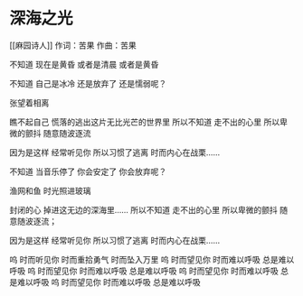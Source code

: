 # 深海之光

[[麻园诗人]]
作词：苦果
作曲：苦果

不知道
现在是黄昏
或者是清晨
或者是黄昏

不知道
自己是冰冷
还是放弃了
还是懦弱呢？

张望着相离

瞧不起自己
慌落的逃出这片无比光芒的世界里
所以不知道
走不出的心里
所以卑微的颤抖
随意随波逐流

因为是这样
经常听见你
所以习惯了逃离
时而内心在战栗……

不知道
当音乐停了
你会安定了
你会放弃呢？

渔网和鱼
时光照进玻璃

封闭的心
掉进这无边的深海里……
所以不知道
走不出的心里
所以卑微的颤抖
随意随波逐流；

因为是这样
经常听见你
所以习惯了逃离
时而内心在战栗……

呜
时而听见你
时而重拾勇气
时而坠入万里
呜
时而望见你
时而难以呼吸
总是难以呼吸
呜
时而望见你
时而难以呼吸
总是难以呼吸
呜
时而望见你
时而难以呼吸
总是难以呼吸
呜
时而望见你
时而难以呼吸
总是难以呼吸









